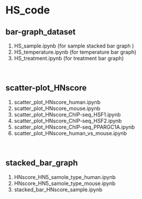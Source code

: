 # HS_code


## bar-graph_dataset

1. HS_sample.ipynb (for sample stacked bar graph )
2. HS_temperature.ipynb (for temperature bar graph)
3. HS_treatment.ipynb (for treatment bar graph)

&nbsp;

## scatter-plot_HNscore

1. scatter_plot_HNscore_human.ipynb 
2. scatter_plot_HNscore_mouse.ipynb 
3. scatter_plot_HNscore_ChIP-seq_HSF1.ipynb
4. scatter_plot_HNscore_ChIP-seq_HSF2.ipynb
5. scatter_plot_HNscore_ChIP-seq_PPARGC1A.ipynb
6. scatter_plot_HNscore_human_vs_mouse.ipynb

&nbsp;

## stacked_bar_graph

1. HNscore_HN5_samole_type_human.ipynb
2. HNscore_HN5_samole_type_mouse.ipynb
3. stacked_bar_HNscore_sample.ipynb

